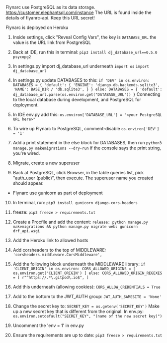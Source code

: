 Flynarc use PostgreSQL as its data storage. https://customer.elephantsql.com/instance
The URL is found inside the details of flyanrc-api. Keep this URL secret!

Flynarc is deployed on Heroku
1. Inside settings, click "Reveal Config Vars", the key is `DATABASE_URL` the value is the URL link from PostgreSQL

2. Back at IDE, run this in terminal:
`
pip3 install dj_database_url==0.5.0 psycopg2
`

3. In settings.py import dj_database_url underneath `import os`
`import dj_database_url`

4. In settings.py update DATABASES to this:
`
if 'DEV' in os.environ:
    DATABASES = {
        'default': {
            'ENGINE': 'django.db.backends.sqlite3',
            'NAME': BASE_DIR / 'db.sqlite3',
        }
    }
else:
    DATABASES = {
        'default': dj_database_url.parse(os.environ.get("DATABASE_URL"))
    }
`
Connecting to the local database during development, and PostgreSQL for deployment.

5. In IDE env.py add this:
`os.environ['DATABASE_URL'] = "<your PostgreSQL URL here>"`

6. To wire up Flynarc to PostgreSQL, comment-disable `os.environ['DEV'] = '1'`

7. Add a print statement in the else block for DATABASES, then run `python3 manage.py makemigrations --dry-run` if the console says the print string, you're wired.

8. Migrate, create a new superuser

9. Back at PostgreSQL, click Browser, in the table queries list, pick "auth_user (public)", then execute. The superuser name you created should appear.

- Flynarc use gunicorn as part of deployment
10. In terminal, run:
`pip3 install gunicorn django-cors-headers`

11. freeze:
`pip3 freeze > requirements.txt`

12. Create a Procfile and add the content:
`
release: python manage.py makemigrations && python manage.py migrate
web: gunicorn drf_api.wsgi
`

13. Add the Heroku link to allowed hosts

14. Add corsheaders to the top of MIDDLEWARE:
`'corsheaders.middleware.CorsMiddleware',`

15. Add the following block underneath the MIDDLEWARE library:
`
if 'CLIENT_ORIGIN' in os.environ:
    CORS_ALLOWED_ORIGINS = [
        os.environ.get('CLIENT_ORIGIN')
    ]
else:
    CORS_ALLOWED_ORIGIN_REGEXES = [
        r"^https://.*\.gitpod\.io$",
    ]
`

16. Add this underneath (allowing cookies):
`CORS_ALLOW_CREDENTIALS = True`

17. Add to the bottom to the JWT_AUTH group:
`JWT_AUTH_SAMESITE = 'None'`

18. Change the secret key to:
`SECRET_KEY = os.getenv('SECRET_KEY')`
Make up a new secret key that is different from the original. In env.py:
`os.environ.setdefault("SECRET_KEY", "(name of the new secret key)")`

19. Uncomment the 'env = 1' in env.py

20. Ensure the requirements are up to date:
`pip3 freeze > requirements.txt`